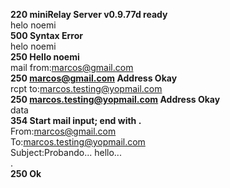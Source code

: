 **220 miniRelay Server v0.9.77d ready**  
helo noemi  
**500 Syntax Error**  
helo noemi  
**250 Hello noemi**  
mail from:<marcos@gmail.com>  
**250 marcos@gmail.com Address Okay**  
rcpt to:<marcos.testing@yopmail.com>  
**250 marcos.testing@yopmail.com Address Okay**  
data  
**354 Start mail input; end with <CRLF>.<CRLF>**  
From:marcos@gmail.com  
To:marcos.testing@yopmail.com  
Subject:Probando...
hello...  
.  
**250 Ok**